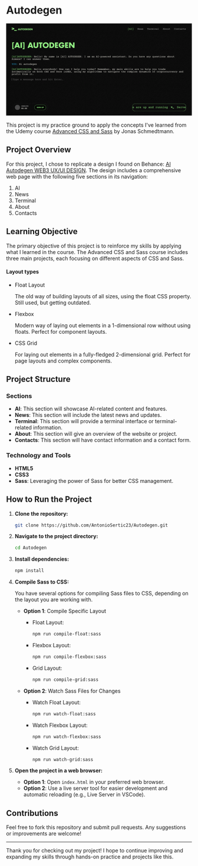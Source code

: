 # Autodegen

![Autodegen Project](img/autodegen-project.png)

This project is my practice ground to apply the concepts I've learned from the Udemy course [Advanced CSS and Sass](https://www.udemy.com/course/advanced-css-and-sass) by Jonas Schmedtmann.

## Project Overview

For this project, I chose to replicate a design I found on Behance: [AI Autodegen WEB3 UX/UI DESIGN](https://www.behance.net/gallery/199846839/AI-Autodegen-WEB3-UXUI-DESIGN). The design includes a comprehensive web page with the following five sections in its navigation:

1. AI
2. News
3. Terminal
4. About
5. Contacts

## Learning Objective

The primary objective of this project is to reinforce my skills by applying what I learned in the course. The Advanced CSS and Sass course includes three main projects, each focusing on different aspects of CSS and Sass.

#### Layout types

- Float Layout

  The old way of building layouts of all sizes, using the float CSS property. Still used, but getting outdated.
  &nbsp;

- Flexbox

  Modern way of laying out elements in a 1-dimensional row without using floats. Perfect for component layouts.
  &nbsp;

- CSS Grid

  For laying out elements in a fully-fledged 2-dimensional grid. Perfect for page layouts and complex components.
  &nbsp;

## Project Structure

### Sections

- **AI**: This section will showcase AI-related content and features.
- **News**: This section will include the latest news and updates.
- **Terminal**: This section will provide a terminal interface or terminal-related information.
- **About**: This section will give an overview of the website or project.
- **Contacts**: This section will have contact information and a contact form.

### Technology and Tools

- **HTML5**
- **CSS3**
- **Sass**: Leveraging the power of Sass for better CSS management.

## How to Run the Project

1.  **Clone the repository:**

    ```bash
    git clone https://github.com/AntonioSertic23/Autodegen.git
    ```

2.  **Navigate to the project directory:**

    ```bash
    cd Autodegen
    ```

3.  **Install dependencies:**

    ```bash
    npm install
    ```

4.  **Compile Sass to CSS:**

    You have several options for compiling Sass files to CSS, depending on the layout you are working with.

    - **Option 1**: Compile Specific Layout

      - Float Layout:

        ```bash
        npm run compile-float:sass
        ```

      - Flexbox Layout:

        ```bash
        npm run compile-flexbox:sass
        ```

      - Grid Layout:

        ```bash
        npm run compile-grid:sass
        ```

    - **Option 2**: Watch Sass Files for Changes

      - Watch Float Layout:

        ```bash
        npm run watch-float:sass
        ```

      - Watch Flexbox Layout:

        ```bash
        npm run watch-flexbox:sass
        ```

      - Watch Grid Layout:

        ```bash
        npm run watch-grid:sass
        ```

5.  **Open the project in a web browser:**

    - **Option 1**: Open `index.html` in your preferred web browser.
    - **Option 2**: Use a live server tool for easier development and automatic reloading (e.g., Live Server in VSCode).

## Contributions

Feel free to fork this repository and submit pull requests. Any suggestions or improvements are welcome!

---

Thank you for checking out my project! I hope to continue improving and expanding my skills through hands-on practice and projects like this.
